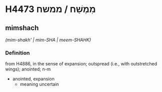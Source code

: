 # H4473 מִמְשַׁח / ממשח

## mimshach

_(mim-shakh' | mim-SHA | meem-SHAHK)_

### Definition

from H4886, in the sense of expansion; outspread (i.e., with outstretched wings); anointed; n-m

- anointed, expansion
  - meaning uncertain
